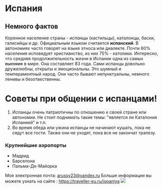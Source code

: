 # Испания 
## Немного фактов
Коренное население страны - *испанцы* (кастильцы), каталонцы, баски, галисийцы и др. Официальным языком считается **испанский**. В автономиях часто говорят на языке этноса или диалекте. Почти 80% населения исповедует христианство, из них 75% - католики. Интересно, что средняя продолжительность жизни в Испании одна из самых ~~высоких~~ в мире. Она составляет 83 года. Сами испанцы довольно дружелюбны, открыты и эмоциональны. Это шумный и темпераментный народ. Они часто бывают непунктуальны, немного ленивы и безотвественны. 
# Советы при общении с испанцами!
1. Испанцы очень патриотичны по отношению к своей стране или автономии. Не стоит поднимать такие темы: "является ли Каталония Испанией" и т.п.
2. Во время обеда или ужина испанцы не начинают кушать, пока не сядут все гости. Также они не уходят, пока все не закончат трапезу. 

### Крупнейшие аэропорты
+ Мадрид
+ Барселона
+ Пальма-Де-Майорка

Моя электронная почта: <arussy23@yandex.ru>
Больше информации вы можете узнать на сайте : https://traveller-eu.ru/ispaniya
![](http://loveopium.ru/content/2011/01/HDR_BFB0/0.jpg)







